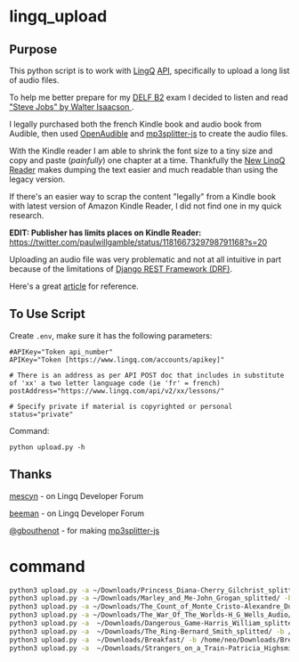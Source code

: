 # lingq_upload

## Purpose
This python script is to work with [LingQ](https://www.lingq.com) [API](https://www.lingq.com/apidocs/), specifically to upload a long list of audio files.

To help me better prepare for my [DELF B2](https://www.ciep.fr/en/delf-tout-public/detailed-information-the-examinations) exam I decided to listen and read ["Steve Jobs" by Walter Isaacson ](https://en.wikipedia.org/wiki/Steve_Jobs_(book)).

I legally purchased both the french Kindle book and audio book from Audible, then used [OpenAudible](https://github.com/openaudible/openaudible) and [mp3splitter-js](https://github.com/gbouthenot/mp3splitter-js) to create the audio files.

With the Kindle reader I am able to shrink the font size to a tiny size and copy and paste (_painfully_) one chapter at a time. Thankfully the [New LinqQ Reader](https://www.lingq.com/en/learn/fr/web/community/forum/updates-tips-and-known-issues/announcing-the-new-lingq-reader) makes dumping the text easier and much readable than using the legacy version. 

If there's an easier way to scrap the content "legally" from a Kindle book with latest version of Amazon Kindle Reader, I did not find one in my quick research. 


__EDIT: Publisher has limits places on Kindle Reader:__ https://twitter.com/paulwillgamble/status/1181667329798791168?s=20



Uploading an audio file was very problematic and not at all intuitive in part because of the limitations of [Django REST Framework (DRF)](https://stackoverflow.com/a/28036805/664933
).

Here's a great [article](https://goodcode.io/articles/django-rest-framework-file-upload/) for reference. 



## To Use Script
Create ``.env``, make sure it has the following parameters:

```
#APIKey="Token api_number"
APIKey="Token [https://www.lingq.com/accounts/apikey]"

# There is an address as per API POST doc that includes in substitute of 'xx' a two letter language code (ie 'fr' = french)
postAddress="https://www.lingq.com/api/v2/xx/lessons/"

# Specify private if material is copyrighted or personal
status="private"
```

Command:

```python upload.py -h```

## Thanks
[mescyn](https://www.lingq.com/en/learn/fr/web/community/forum/lingq-developer-forum/python-uploading-audio-via-api) - on Lingq Developer Forum

[beeman](https://www.lingq.com/en/learn/fr/web/community/forum/lingq-developer-forum/python-example-for-creating-a-lesson-for-a-course) - on Lingq Developer Forum

[@gbouthenot](https://github.com/gbouthenot) - for making [mp3splitter-js](https://github.com/gbouthenot/mp3splitter-js)





# command

```bash
python3 upload.py -a ~/Downloads/Princess_Diana-Cherry_Gilchrist_splitted/ -b ~/Downloads/Princess_Diana-Cherry_Gilchrist.epub -t "Princess Diana"
python3 upload.py -a ~/Downloads/Marley_and_Me-John_Grogan_splitted/ -b ~/Downloads/Marley_and_Me-John_Grogan.epub       --t "Marley and Me"
python3 upload.py -a ~/Downloads/The_Count_of_Monte_Cristo-Alexandre_Dumas_Audio/ -b ~/Downloads/The_Count_of_Monte_Cristo-Alexandre_Dumas.epub       -t "The Count of Monte Cristo"
python3 upload.py -a ~/Downloads/The_War_Of_The_Worlds-H_G_Wells_Audio/ -b ~/Downloads/The_War_Of_The_Worlds-H_G_Wells.epub       -t "The War Of The Worlds"
python3 upload.py -a  ~/Downloads/Dangerous_Game-Harris_William_splitted/ -b /home/neo/Downloads/Dangerous_Game-Harris_William.epub       -t "Dangerous Game"
python3 upload.py -a  ~/Downloads/The_Ring-Bernard_Smith_splitted/ -b /home/neo/Downloads/The_Ring-Bernard_Smith.mp3       -t "The Ring"
python3 upload.py -a  ~/Downloads/Breakfast/ -b /home/neo/Downloads/Breakfast_at_Tiffanys-Truman_Capote.epub       -t "Breakfast at Tiffany's "
python3 upload.py -a  ~/Downloads/Strangers_on_a_Train-Patricia_Highsmith_splitted/ -b ~/Downloads/Strangers_on_a_Train-Patricia_Highsmith.epub -t "Strangers on a Train"
```

